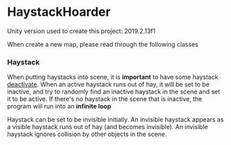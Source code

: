 # HaystackHoarder

Unity version used to create this project: 2019.2.13f1

When create a new map, please read through the following classes

### Haystack
When putting haystacks into scene, it is **important** to have some haystack [deactivate](https://docs.unity3d.com/Manual/DeactivatingGameObjects.html). When an active haystack runs out of hay, it will be set to be inactive, and try to randomly find an inactive haystack in the scene and set it to be active. If there's no haystack in the scene that is inactive, the program will run into an **infinite loop**

Haystack can be set to be invisible initially. An invisible haystack appears as a visible haystack runs out of hay (and becomes invisible). An invisible haystack ignores collision by other objects in the scene.